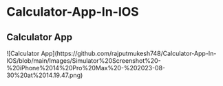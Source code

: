 # Calculator-App-In-IOS

<h2>Calculator App</h2>
![Calculator App](https://github.com/rajputmukesh748/Calculator-App-In-IOS/blob/main/Images/Simulator%20Screenshot%20-%20iPhone%2014%20Pro%20Max%20-%202023-08-30%20at%2014.19.47.png)
